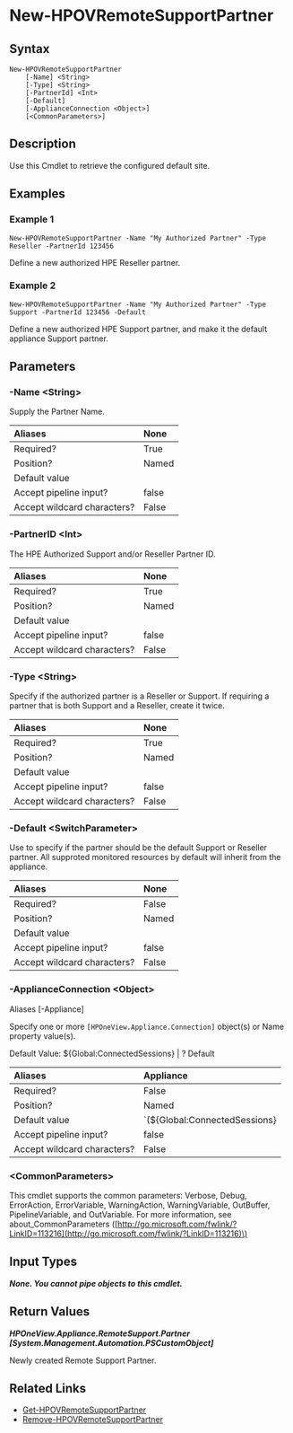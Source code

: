 ﻿---
description: Retrieve Remote Support Default Site.
---

# New-HPOVRemoteSupportPartner

## Syntax

```text
New-HPOVRemoteSupportPartner
    [-Name] <String>
    [-Type] <String>
    [-PartnerId] <Int>
    [-Default]
    [-ApplianceConnection <Object>]
    [<CommonParameters>]
```

## Description

Use this Cmdlet to retrieve the configured default site. 

## Examples

###  Example 1 

```text
New-HPOVRemoteSupportPartner -Name "My Authorized Partner" -Type Reseller -PartnerId 123456

```

Define a new authorized HPE Reseller partner.

###  Example 2 

```text
New-HPOVRemoteSupportPartner -Name "My Authorized Partner" -Type Support -PartnerId 123456 -Default

```

Define a new authorized HPE Support partner, and make it the default appliance Support partner.

## Parameters

### -Name &lt;String&gt;

Supply the Partner Name.

| Aliases | None |
| :--- | :--- |
| Required? | True |
| Position? | Named |
| Default value |  |
| Accept pipeline input? | false |
| Accept wildcard characters? | False |

### -PartnerID &lt;Int&gt;

The HPE Authorized Support and/or Reseller Partner ID.

| Aliases | None |
| :--- | :--- |
| Required? | True |
| Position? | Named |
| Default value |  |
| Accept pipeline input? | false |
| Accept wildcard characters? | False |

### -Type &lt;String&gt;

Specify if the authorized partner is a Reseller or Support.  If requiring a partner that is both Support and a Reseller, create it twice.

| Aliases | None |
| :--- | :--- |
| Required? | True |
| Position? | Named |
| Default value |  |
| Accept pipeline input? | false |
| Accept wildcard characters? | False |

### -Default &lt;SwitchParameter&gt;

Use to specify if the partner should be the default Support or Reseller partner.  All supproted monitored resources by default will inherit from the appliance.

| Aliases | None |
| :--- | :--- |
| Required? | False |
| Position? | Named |
| Default value |  |
| Accept pipeline input? | false |
| Accept wildcard characters? | False |

### -ApplianceConnection &lt;Object&gt;

Aliases [-Appliance]

Specify one or more `[HPOneView.Appliance.Connection]` object(s) or Name property value(s).

Default Value: ${Global:ConnectedSessions} | ? Default

| Aliases | Appliance |
| :--- | :--- |
| Required? | False |
| Position? | Named |
| Default value | `(${Global:ConnectedSessions} | ? Default)` |
| Accept pipeline input? | false |
| Accept wildcard characters? | False |

### &lt;CommonParameters&gt;

This cmdlet supports the common parameters: Verbose, Debug, ErrorAction, ErrorVariable, WarningAction, WarningVariable, OutBuffer, PipelineVariable, and OutVariable. For more information, see about\_CommonParameters \([http://go.microsoft.com/fwlink/?LinkID=113216](http://go.microsoft.com/fwlink/?LinkID=113216)\)

## Input Types

_**None.  You cannot pipe objects to this cmdlet.**_

## Return Values

_**HPOneView.Appliance.RemoteSupport.Partner [System.Management.Automation.PSCustomObject]**_

Newly created Remote Support Partner.


## Related Links

* [Get-HPOVRemoteSupportPartner](get-hpovremotesupportpartner.md)
* [Remove-HPOVRemoteSupportPartner](remove-hpovremotesupportpartner.md)
